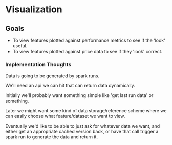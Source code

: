 # Visualization

## Goals
- To view features plotted against performance metrics to see if the 'look' useful.
- To view features plotted against price data to see if they 'look' correct.

### Implementation Thoughts
Data is going to be generated by spark runs.

We'll need an api we can hit that can return data dynamically.

Initially we'll probably want something simple like 'get last run data' or something.

Later we might want some kind of data storage/reference scheme where we can easily choose what feature/dataset we want to view.

Eventually we'd like to be able to just ask for whatever data we want, and either get an appropriate cached version back, or have that call trigger a spark run to generate the data and return it.
